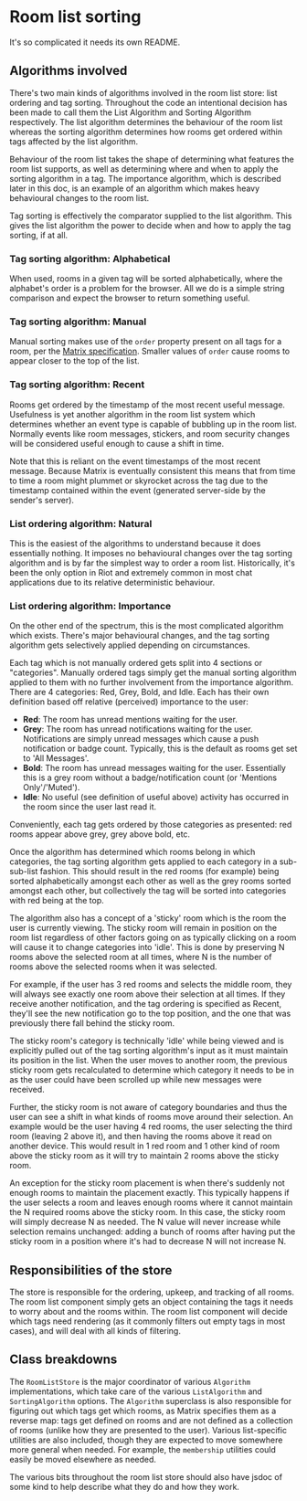 # Room list sorting

It's so complicated it needs its own README.

## Algorithms involved

There's two main kinds of algorithms involved in the room list store: list ordering and tag sorting.
Throughout the code an intentional decision has been made to call them the List Algorithm and Sorting
Algorithm respectively. The list algorithm determines the behaviour of the room list whereas the sorting
algorithm determines how rooms get ordered within tags affected by the list algorithm.

Behaviour of the room list takes the shape of determining what features the room list supports, as well
as determining where and when to apply the sorting algorithm in a tag. The importance algorithm, which
is described later in this doc, is an example of an algorithm which makes heavy behavioural changes
to the room list.

Tag sorting is effectively the comparator supplied to the list algorithm. This gives the list algorithm
the power to decide when and how to apply the tag sorting, if at all.

### Tag sorting algorithm: Alphabetical

When used, rooms in a given tag will be sorted alphabetically, where the alphabet's order is a problem
for the browser. All we do is a simple string comparison and expect the browser to return something
useful.

### Tag sorting algorithm: Manual

Manual sorting makes use of the `order` property present on all tags for a room, per the 
[Matrix specification](https://matrix.org/docs/spec/client_server/r0.6.0#room-tagging). Smaller values
of `order` cause rooms to appear closer to the top of the list.

### Tag sorting algorithm: Recent

Rooms get ordered by the timestamp of the most recent useful message. Usefulness is yet another algorithm
in the room list system which determines whether an event type is capable of bubbling up in the room list.
Normally events like room messages, stickers, and room security changes will be considered useful enough
to cause a shift in time.

Note that this is reliant on the event timestamps of the most recent message. Because Matrix is eventually
consistent this means that from time to time a room might plummet or skyrocket across the tag due to the
timestamp contained within the event (generated server-side by the sender's server).

### List ordering algorithm: Natural

This is the easiest of the algorithms to understand because it does essentially nothing. It imposes no
behavioural changes over the tag sorting algorithm and is by far the simplest way to order a room list.
Historically, it's been the only option in Riot and extremely common in most chat applications due to
its relative deterministic behaviour.

### List ordering algorithm: Importance

On the other end of the spectrum, this is the most complicated algorithm which exists. There's major
behavioural changes, and the tag sorting algorithm gets selectively applied depending on circumstances.

Each tag which is not manually ordered gets split into 4 sections or "categories". Manually ordered tags
simply get the manual sorting algorithm applied to them with no further involvement from the importance
algorithm. There are 4 categories: Red, Grey, Bold, and Idle. Each has their own definition based off
relative (perceived) importance to the user:

* **Red**: The room has unread mentions waiting for the user.
* **Grey**: The room has unread notifications waiting for the user. Notifications are simply unread
  messages which cause a push notification or badge count. Typically, this is the default as rooms get
  set to 'All Messages'.
* **Bold**: The room has unread messages waiting for the user. Essentially this is a grey room without
  a badge/notification count (or 'Mentions Only'/'Muted').
* **Idle**: No useful (see definition of useful above) activity has occurred in the room since the user 
  last read it.

Conveniently, each tag gets ordered by those categories as presented: red rooms appear above grey, grey
above bold, etc.

Once the algorithm has determined which rooms belong in which categories, the tag sorting algorithm
gets applied to each category in a sub-sub-list fashion. This should result in the red rooms (for example)
being sorted alphabetically amongst each other as well as the grey rooms sorted amongst each other, but 
collectively the tag will be sorted into categories with red being at the top.

<!-- TODO: Implement sticky rooms as described below -->

The algorithm also has a concept of a 'sticky' room which is the room the user is currently viewing.
The sticky room will remain in position on the room list regardless of other factors going on as typically
clicking on a room will cause it to change categories into 'idle'. This is done by preserving N rooms
above the selected room at all times, where N is the number of rooms above the selected rooms when it was
selected.

For example, if the user has 3 red rooms and selects the middle room, they will always see exactly one
room above their selection at all times. If they receive another notification, and the tag ordering is 
specified as Recent, they'll see the new notification go to the top position, and the one that was previously
there fall behind the sticky room.

The sticky room's category is technically 'idle' while being viewed and is explicitly pulled out of the
tag sorting algorithm's input as it must maintain its position in the list. When the user moves to another
room, the previous sticky room gets recalculated to determine which category it needs to be in as the user
could have been scrolled up while new messages were received.

Further, the sticky room is not aware of category boundaries and thus the user can see a shift in what 
kinds of rooms move around their selection. An example would be the user having 4 red rooms, the user 
selecting the third room (leaving 2 above it), and then having the rooms above it read on another device. 
This would result in 1 red room and 1 other kind of room above the sticky room as it will try to maintain 
2 rooms above the sticky room.

An exception for the sticky room placement is when there's suddenly not enough rooms to maintain the placement
exactly. This typically happens if the user selects a room and leaves enough rooms where it cannot maintain
the N required rooms above the sticky room. In this case, the sticky room will simply decrease N as needed.
The N value will never increase while selection remains unchanged: adding a bunch of rooms after having 
put the sticky room in a position where it's had to decrease N will not increase N.

## Responsibilities of the store

The store is responsible for the ordering, upkeep, and tracking of all rooms. The room list component simply gets 
an object containing the tags it needs to worry about and the rooms within. The room list component will 
decide which tags need rendering (as it commonly filters out empty tags in most cases), and will deal with 
all kinds of filtering.

## Class breakdowns

The `RoomListStore` is the major coordinator of various `Algorithm` implementations, which take care 
of the various `ListAlgorithm` and `SortingAlgorithm` options. The `Algorithm` superclass is also 
responsible for figuring out which tags get which rooms, as Matrix specifies them as a reverse map: 
tags get defined on rooms and are not defined as a collection of rooms (unlike how they are presented 
to the user). Various list-specific utilities are also included, though they are expected to move 
somewhere more general when needed. For example, the `membership` utilities could easily be moved 
elsewhere as needed.

The various bits throughout the room list store should also have jsdoc of some kind to help describe
what they do and how they work.
